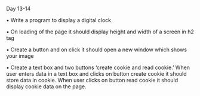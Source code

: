 
Day 13-14

• Write a program to display a digital clock

• On loading of the page it should display height and width of a screen in h2 tag

• Create a button and on click it should open a new window which shows your image

• Create a text box and two buttons ‘create cookie and read cookie.’ When user enters data in a text box and clicks on button create cookie it should store data in cookie. When user clicks on button read cookie it should display cookie data on the page.
